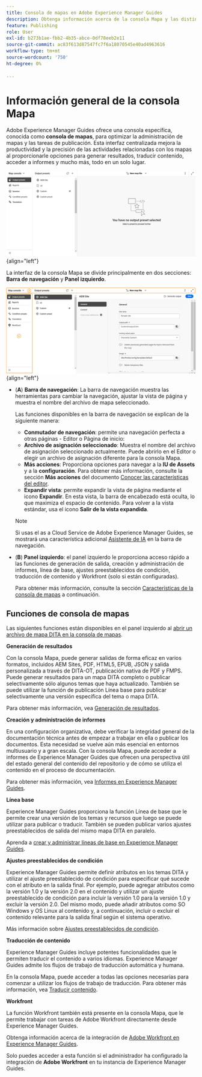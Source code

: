 ```yaml
---
title: Consola de mapas en Adobe Experience Manager Guides
description: Obtenga información acerca de la consola Mapa y las distintas funciones disponibles que le permiten publicar y administrar mapas en Adobe Experience Manager Guides.
feature: Publishing
role: User
exl-id: b273b1ae-fbb2-4b35-abce-0df78eeb2e11
source-git-commit: ac83f613d87547fc7f6a18070545e40ad4963616
workflow-type: tm+mt
source-wordcount: '750'
ht-degree: 0%

---
```


# Información general de la consola Mapa

Adobe Experience Manager Guides ofrece una consola específica, conocida como **consola de mapas**, para optimizar la administración de mapas y las tareas de publicación. Esta interfaz centralizada mejora la productividad y la precisión de las actividades relacionadas con los mapas al proporcionarle opciones para generar resultados, traducir contenido, acceder a informes y mucho más, todo en un solo lugar.

![ficha de opciones de propiedades de archivo](./images/map-console-screen.png){align="left"}

La interfaz de la consola Mapa se divide principalmente en dos secciones: **Barra de navegación** y **Panel izquierdo**.

![Nuevo](images/map-console-sections.png){align="left"}

- (**A**) **Barra de navegación**: La barra de navegación muestra las herramientas para cambiar la navegación, ajustar la vista de página y muestra el nombre del archivo de mapa seleccionado.

  Las funciones disponibles en la barra de navegación se explican de la siguiente manera:

   - **Conmutador de navegación**: permite una navegación perfecta a otras páginas - Editor o Página de inicio:
   - **Archivo de asignación seleccionado**: Muestra el nombre del archivo de asignación seleccionado actualmente. Puede abrirlo en el Editor o elegir un archivo de asignación diferente para la consola Mapa.
   - **Más acciones**: Proporciona opciones para navegar a la **IU de Assets** y a la **configuración**. Para obtener más información, consulte la sección **Más acciones** del documento [Conocer las características del editor](./web-editor-features.md#tab-bar).
   - **Expandir vista**: permite expandir la vista de página mediante el icono **Expandir**. En esta vista, la barra de encabezado está oculta, lo que maximiza el espacio de contenido. Para volver a la vista estándar, usa el icono **Salir de la vista expandida**.

  >[!NOTE]
  >
  > Si usas el as a Cloud Service de Adobe Experience Manager Guides, se mostrará una característica adicional [Asistente de IA](./ai-assistant.md) en la barra de navegación.

- (**B**) **Panel izquierdo**: el panel izquierdo le proporciona acceso rápido a las funciones de generación de salida, creación y administración de informes, línea de base, ajustes preestablecidos de condición, traducción de contenido y Workfront (solo si están configuradas).

  Para obtener más información, consulte la sección [Características de la consola de mapas](#map-console-features) a continuación.

## Funciones de consola de mapas

Las siguientes funciones están disponibles en el panel izquierdo al [abrir un archivo de mapa DITA en la consola de mapas](./open-files-map-console.md).

**Generación de resultados**

Con la consola Mapa, puede generar salidas de forma eficaz en varios formatos, incluidos AEM Sites, PDF, HTML5, EPUB, JSON y salida personalizada a través de DITA-OT, publicación nativa de PDF y FMPS. Puede generar resultados para un mapa DITA completo o publicar selectivamente sólo algunos temas que haya actualizado. También se puede utilizar la función de publicación Línea base para publicar selectivamente una versión específica del tema o mapa DITA.

Para obtener más información, vea [Generación de resultados](./generate-output.md).

**Creación y administración de informes**

En una configuración organizativa, debe verificar la integridad general de la documentación técnica antes de empezar a trabajar en ella o publicar los documentos. Esta necesidad se vuelve aún más esencial en entornos multiusuario y a gran escala. Con la consola Mapa, puede acceder a informes de Experience Manager Guides que ofrecen una perspectiva útil del estado general del contenido del repositorio y de cómo se utiliza el contenido en el proceso de documentación.

Para obtener más información, vea [Informes en Experience Manager Guides](./reports-intro.md).

**Línea base**

Experience Manager Guides proporciona la función Línea de base que le permite crear una versión de los temas y recursos que luego se puede utilizar para publicar o traducir. También se pueden publicar varios ajustes preestablecidos de salida del mismo mapa DITA en paralelo.

Aprenda a [crear y administrar líneas de base en Experience Manager Guides](./web-editor-baseline.md).

**Ajustes preestablecidos de condición**

Experience Manager Guides permite definir atributos en los temas DITA y utilizar el ajuste preestablecido de condición para especificar qué sucede con el atributo en la salida final. Por ejemplo, puede agregar atributos como la versión 1.0 y la versión 2.0 en el contenido y utilizar un ajuste preestablecido de condición para incluir la versión 1.0 para la versión 1.0 y excluir la versión 2.0. Del mismo modo, puede añadir atributos como SO Windows y OS Linux al contenido y, a continuación, incluir o excluir el contenido relevante para la salida final según el sistema operativo.

Más información sobre [Ajustes preestablecidos de condición](./generate-output-use-condition-presets.md).

**Traducción de contenido**

Experience Manager Guides incluye potentes funcionalidades que le permiten traducir el contenido a varios idiomas. Experience Manager Guides admite los flujos de trabajo de traducción automática y humana.

En la consola Mapa, puede acceder a todas las opciones necesarias para comenzar a utilizar los flujos de trabajo de traducción. Para obtener más información, vea [Traducir contenido](./translation.md).


**Workfront**

La función Workfront también está presente en la consola Mapa, que le permite trabajar con tareas de Adobe Workfront directamente desde Experience Manager Guides.

Obtenga información acerca de la integración de [Adobe Workfront en Experience Manager Guides](./workfront-integration.md).

Solo puedes acceder a esta función si el administrador ha configurado la integración de **Adobe Workfront** en tu instancia de Experience Manager Guides.
